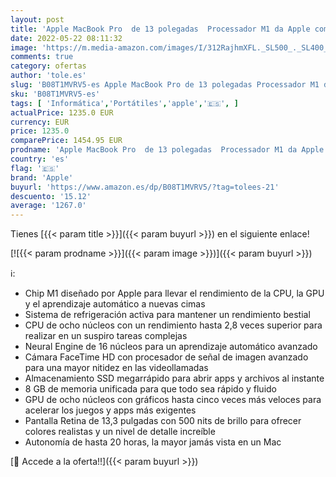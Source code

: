 ```yaml
---
layout: post
title: 'Apple MacBook Pro  de 13 polegadas  Processador M1 da Apple com CPU 8‑Core e GPU 8‑Core  8 GB RAM  256 GB SSD  - Cinzento sideral  novembro 2020 '
date: 2022-05-22 08:11:32
image: 'https://m.media-amazon.com/images/I/312RajhmXFL._SL500_._SL400_.jpg'
comments: true
category: ofertas
author: 'tole.es'
slug: 'B08T1MVRV5-es Apple MacBook Pro de 13 polegadas Processador M1 da Apple...'
sku: 'B08T1MVRV5-es'
tags: [ 'Informática','Portátiles','apple','🇪🇸', ]
actualPrice: 1235.0 EUR
currency: EUR
price: 1235.0
comparePrice: 1454.95 EUR
prodname: 'Apple MacBook Pro  de 13 polegadas  Processador M1 da Apple com CPU 8‑Core e GPU 8‑Core  8 GB RAM  256 GB SSD  - Cinzento sideral  novembro 2020 '
country: 'es'
flag: '🇪🇸'
brand: 'Apple'
buyurl: 'https://www.amazon.es/dp/B08T1MVRV5/?tag=tolees-21'
descuento: '15.12'
average: '1267.0'
---
```


Tienes [{{< param title >}}]({{< param buyurl >}}) en el siguiente enlace!

[![{{< param prodname >}}]({{< param image >}})]({{< param buyurl >}})

ℹ️:

- Chip M1 diseñado por Apple para llevar el rendimiento de la CPU, la GPU y el aprendizaje automático a nuevas cimas
- Sistema de refrigeración activa para mantener un rendimiento bestial
- CPU de ocho núcleos con un rendimiento hasta 2,8 veces superior para realizar en un suspiro tareas complejas
- Neural Engine de 16 núcleos para un aprendizaje automático avanzado
- Cámara FaceTime HD con procesador de señal de imagen avanzado para una mayor nitidez en las videollamadas
- Almacenamiento SSD megarrápido para abrir apps y archivos al instante
- 8 GB de memoria unificada para que todo sea rápido y fluido
- GPU de ocho núcleos con gráficos hasta cinco veces más veloces para acelerar los juegos y apps más exigentes
- Pantalla Retina de 13,3 pulgadas con 500 nits de brillo para ofrecer colores realistas y un nivel de detalle increíble
- Autonomía de hasta 20 horas, la mayor jamás vista en un Mac

[🛒 Accede a la oferta!!]({{< param buyurl >}})
